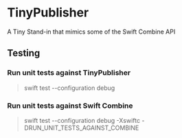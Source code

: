 # TinyPublisher

A Tiny Stand-in that mimics some of the Swift Combine API

## Testing

### Run unit tests against TinyPublisher

>swift test --configuration debug

### Run unit tests against Swift Combine

>swift test --configuration debug -Xswiftc -DRUN_UNIT_TESTS_AGAINST_COMBINE
